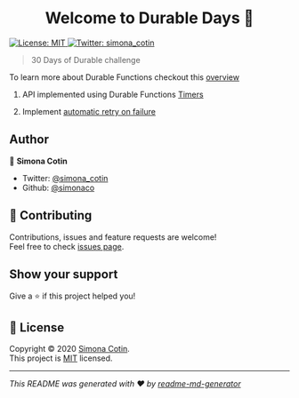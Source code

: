 <h1 align="center">Welcome to Durable Days 👋</h1>
<p>
  <a href="https://github.com/simonaco/durabledays/blob/master/LICENSE" target="_blank">
    <img alt="License: MIT" src="https://img.shields.io/badge/License-MIT-yellow.svg" />
  </a>
  <a href="https://twitter.com/simona_cotin" target="_blank">
    <img alt="Twitter: simona_cotin" src="https://img.shields.io/twitter/follow/simona_cotin.svg?style=social" />
  </a>
</p>

> 30 Days of Durable challenge

To learn more about Durable Functions checkout this [overview](https://docs.microsoft.com/azure/azure-functions/durable/?WT.mc_id=durabledays-github-sicotin)

1. API implemented using Durable Functions [Timers](https://docs.microsoft.com/en-us/azure/azure-functions/durable/durable-functions-timers?tabs=javascript&WT.mc_id=durabledays-github-sicotin)

1. Implement [automatic retry on failure](https://docs.microsoft.com/en-us/azure/azure-functions/durable/durable-functions-error-handling?tabs=javascript#automatic-retry-on-failure&WT.mc_id=durabledays-github-sicotin)

## Author

👤 **Simona Cotin**

- Twitter: [@simona_cotin](https://twitter.com/simona_cotin)
- Github: [@simonaco](https://github.com/simonaco)

## 🤝 Contributing

Contributions, issues and feature requests are welcome!<br />Feel free to check [issues page](https://github.com/simonaco/durabledays/issues).

## Show your support

Give a ⭐️ if this project helped you!

## 📝 License

Copyright © 2020 [Simona Cotin](https://github.com/simonaco).<br />
This project is [MIT](https://github.com/simonaco/durabledays/blob/master/LICENSE) licensed.

---

_This README was generated with ❤️ by [readme-md-generator](https://github.com/kefranabg/readme-md-generator)_
